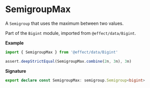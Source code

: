 # SemigroupMax

A `Semigroup` that uses the maximum between two values.

Part of the `Bigint` module, imported from `@effect/data/Bigint`.

**Example**

```ts
import { SemigroupMax } from '@effect/data/Bigint'

assert.deepStrictEqual(SemigroupMax.combine(2n, 3n), 3n)
```

**Signature**

```ts
export declare const SemigroupMax: semigroup.Semigroup<bigint>
```
